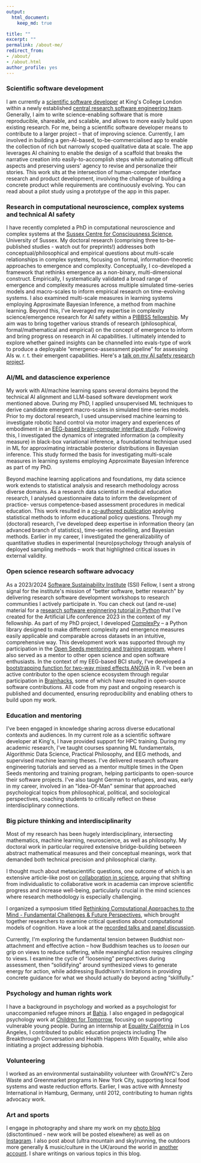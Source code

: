 ```yaml
---
output: 
  html_document:
    keep_md: true

title: ""
excerpt: ""
permalink: /about-me/
redirect_from:
- /about/
- /about.html
author_profile: yes
---
```


### Scientific software development
I am currently a [scientific software developer](https://www.kcl.ac.uk/people/nadine-spychala) at King's College London within a newly established [central research software engineering team](https://docs.er.kcl.ac.uk/research_software_engineering/). Generally, I aim to write science-enabling software that is more reproducible, shareable, and scalable, and allows to more easily build upon existing research. For me, being a scientific software developer means to contribute to a larger project – that of improving science. Currently, I am involved in building a gen-AI-based, to-be-commercialised app to enable the collection of rich but narrowly scoped qualitative data at scale. The app leverages AI chaining to enable the design of a scaffold that breaks the narrative creation into easily-to-accomplish steps while automating difficult aspects and preserving users' agency to revise and personalize their stories. This work sits at the intersection of human-computer interface research and product development, involving the challenge of building a concrete product while requirements are continuously evolving. You can read about a pilot study using a prototype of the app in this paper.

### Research in computational neuroscience, complex systems and technical AI safety
I have recently completed a PhD in computational neuroscience and complex systems at the [Sussex Centre for Consciousness Science](https://www.sussex.ac.uk/research/centres/sussex-centre-for-consciousness-science/), University of Sussex. My doctoral research (comprising three to-be-published studies - watch out for preprints!) addresses both conceptual/philosophical and empirical questions about multi-scale relationships in complex systems, focusing on formal, information-theoretic approaches to emergence and complexity. Conceptually, I co-developed a framework that rethinks emergence as a non-binary, multi-dimensional construct. Empirically, I systematically validated a broad range of emergence and complexity measures across multiple simulated time-series models and macro-scales to inform empirical research on time-evolving systems. I also examined multi-scale measures in learning systems employing Approximate Bayesian Inference, a method from machine learning. Beyond this, I've leveraged my expertise in complexity science/emergence research for AI safety within a [PIBBSS fellowship](https://pibbss.ai/). My aim was to bring together various strands of research (philosophical, formal/mathematical and empirical) on the concept of emergence to inform and bring progress on research in AI capabilities. I ultimately intended to explore whether gained insights can be channelled into evals-type of work to produce a deployable “emergence-assessment pipeline” for assessing AIs w. r. t. their emergent capabilities. Here's a [talk on my AI safety research project](https://www.youtube.com/watch?v=vAzncDxGUxs). 

### AI/ML and datascience experience
My work with AI/machine learning spans several domains beyond the technical AI alignment and LLM-based software development work mentioned above. During my PhD, I applied unsupervised ML techniques to derive candidate emergent macro-scales in simulated time-series models. Prior to my doctoral research, I used unsupervised machine learning to investigate robotic hand control via motor imagery and experiences of embodiment in an [EEG-based brain-computer interface study](https://www.frontiersin.org/articles/10.3389/fnhum.2019.00461/full). Following this, I investigated the dynamics of integrated information (a complexity measure) in black-box variational inference, a foundational technique used in ML for approximating intractable posterior distributions in Bayesian inference. This study formed the basis for investigating multi-scale measures in learning systems  employing Approximate Bayesian Inference as part of my PhD.

Beyond machine learning applications and foundations, my data science work extends to statistical analysis and research methodology across diverse domains. As a research data scientist in medical education research, I analysed questionnaire data to inform the development of practice- versus competence-based assessment procedures in medical education. This work resulted in a [co-authored publication](https://pubmed.ncbi.nlm.nih.gov/32579039/) applying statistical methods to inform educational policy questions. Through my (doctoral) research, I've developed deep expertise in information theory (an advanced branch of statistics), time-series modelling, and Bayesian methods. Earlier in my career, I investigated the generalizability of quantitative studies in experimental (neuro)psychology through analysis of deployed sampling methods – work that highlighted critical issues in external validity.

### Open science research software advocacy
As a 2023/2024 [Software Sustainability Institute](https://www.software.ac.uk/) (SSI) Fellow, I sent a strong signal for the institute's mission of "better software, better research" by delivering research software development workshops to research communities I actively participate in. You can check out (and re-use) material for a [research software enginnering tutorial in Python](https://hackmd.io/@nadinespy/rkteKiVDn) that I’ve created for the Artificial Life conference 2023 in the context of my fellowship. As part of my PhD project, I developed [ComplexPy](https://openlifesci.org/posts/2022/03/17/ols-4-participant-nadine-spychala/) – a Python library designed to make different complexity and emergence measures easily applicable and comparable across datasets in an intuitive, comprehensive way. This development work was supported through my participation in the [Open Seeds mentoring and training program](https://we-are-ols.org/open-science-training.html#open-seeds), where I also served as a mentor to other open science and open software enthusiasts. In the context of my EEG-based BCI study, I've developed a [bootstrapping function for two-way mixed effects ANOVA](https://nadinespy.github.io/posts/2020/04/bootstrapping-function-for-2way-mixed-effects-ANOVA/) in R. I've been an active contributor to the open science ecosystem through regular participation in [Brainhacks](https://brainhack.org/), some of which have resulted in open-source software contributions. All code from my past and ongoing research is published and documented, ensuring reproducibility and enabling others to build upon my work.

### Education and mentoring
I’ve been engaged in knowledge sharing across diverse educational contexts and audiences. In my current role as a scientific software developer at King's, I have provided support for HPC training. During my academic research, I've taught courses spanning ML fundamentals, Algorithmic Data Science, Practical Philosophy, and EEG methods, and supervised machine learning theses. I've delivered research software engineering tutorials and served as a mentor multiple times in the Open Seeds mentoring and training program, helping participants to open-source their software projects. I've also taught German to refugees, and was, early in my career, involved in an "Idea-Of-Man" seminar that approached psychological topics from philosophical, political, and sociological perspectives, coaching students to critically reflect on these interdisciplinary connections.

### Big picture thinking and interdisciplinarity
Most of my research has been hugely interdisciplinary, intersecting mathematics, machine learning, neuroscience, as well as philosophy. My doctoral work in particular required extensive bridge-building between abstract mathematical measures and their conceptual meanings, work that demanded both technical precision and philosophical clarity.

I thought much about metascientific questions, one outcome of which is an extensive article-like post on [collaboration in science](https://nadinespy.github.io/posts/2023/05/collaboration-in-science-happier-people-better-research/), arguing that shifting from individualistic to collaborative work in academia can improve scientific progress and increase well-being, particularly crucial in the mind sciences where research methodology is especially challenging.

I organized a symposium titled [Rethinking Computational Approaches to the Mind - Fundamental Challenges & Future Perspectives](https://computationalmind.github.io/), which brought together researchers to examine critical questions about computational models of cognition. Have a look at the [recorded talks and panel discussion](https://www.youtube.com/playlist?list=PLoIPNxWj9puhD9kCjnvOEWdY_jVPhcWJu).

Currently, I'm exploring the fundamental tension between Buddhist non-attachment and effective action – how Buddhism teaches us to _loosen_ our grip on views to reduce suffering, while meaningful action requires _clinging_ to views. I examine the cycle of “loosening” perspectives during assessment, then “solidifying” around synthesized views to generate energy for action, while addressing Buddhism's limitations in providing concrete guidance for what we should actually do beyond acting “skillfully.”

### Psychology and human rights work
I have a background in psychology and worked as a psychologist for unaccompanied refugee minors at [Bahia](https://www.bahia-bremen.de/). I also engaged in pedagogical psychology work at [Children for Tomorrow](https://www.children-for-tomorrow.com/en/), focusing on supporting vulnerable young people. During an internship at [Equality California](https://www.eqca.org/) in Los Angeles, I contributed to public education projects including The Breakthrough Conversation and Health Happens With Equality, while also initiating a project addressing biphobia.

### Volunteering
I worked as an environmental sustainability volunteer with GrowNYC's Zero Waste and Greenmarket programs in New York City, supporting local food systems and waste reduction efforts. Earlier, I was active with Amnesty International in Hamburg, Germany, until 2012, contributing to human rights advocacy work.

### Art and sports
I engage in photography and share my work on my [photo blog](https://continuousminds.wordpress.com/) (disctontinued - new work will be posted elsewhere) as well as on [Instagram](https://www.instagram.com/continuousminds/). I also post about (ultra mountain and sky)running, the outdoors more generally & music/culture in the UK/around the world in [another account](https://www.instagram.com/nads.py/). I share writings on various topics in this blog.



